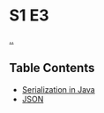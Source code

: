 # S1 E3

[..](../README.md)

## Table Contents
* [Serialization in Java](./serialization.md)
* [JSON](./json.md)
